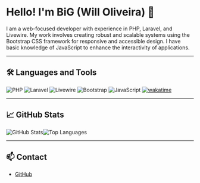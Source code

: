 # Hello! I'm BiG (Will Oliveira) 👋

I am a web-focused developer with experience in PHP, Laravel, and Livewire. My work involves creating robust and scalable systems using the Bootstrap CSS framework for responsive and accessible design. I have basic knowledge of JavaScript to enhance the interactivity of applications.

---

## 🛠️ Languages and Tools

![PHP](https://img.shields.io/badge/-PHP-777BB4?style=flat&logo=php&logoColor=white)
![Laravel](https://img.shields.io/badge/-Laravel-FF2D20?style=flat&logo=laravel&logoColor=white)
![Livewire](https://img.shields.io/badge/-Livewire-4E5AC6?style=flat&logo=livewire&logoColor=white)
![Bootstrap](https://img.shields.io/badge/-Bootstrap-7952B3?style=flat&logo=bootstrap&logoColor=white)
![JavaScript](https://img.shields.io/badge/-JavaScript-F7DF1E?style=flat&logo=javascript&logoColor=black)
[![wakatime](https://wakatime.com/badge/user/0910967f-e252-431a-99d7-98f76e29879b.svg)](https://wakatime.com/@0910967f-e252-431a-99d7-98f76e29879b)

---

## 📈 GitHub Stats

<div style="display: flex; flex-direction: row;">
    <img src="https://github-readme-stats.vercel.app/api?username=BiGSerial&show_icons=true&theme=dracula" alt="GitHub Stats">
    <img src="https://github-readme-stats.vercel.app/api/top-langs/?username=BiGSerial&layout=compact&theme=dracula" alt="Top Languages">
</div>

---

## 📫 Contact

- [GitHub](https://github.com/BiGSerial)

